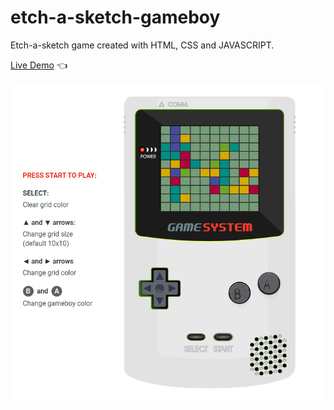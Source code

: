 # etch-a-sketch-gameboy
Etch-a-sketch game created with HTML, CSS and JAVASCRIPT.

[Live Demo](https://furip0x.github.io/etch-a-sketch-gameboy/ "Live Demo") :point_left:

![alt text](https://raw.githubusercontent.com/furip0x/etch-a-sketch-gameboy/main/img/etch-a-sketch-gameboy.png "Etch a Sketch Gameboy example")
